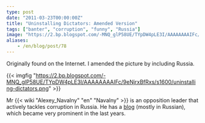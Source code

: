 ```yaml
---
type: post
date: "2011-03-23T00:00:00Z"
title: "Uninstalling Dictators: Amended Version"
tags: ["banter", "corruption", "funny", "Russia"]
image: "https://2.bp.blogspot.com/-MNQ_glP58UE/TYpDW4pLE3I/AAAAAAAAIFc/9eNjrxBfRxs/s1600/uninstalling-dictators.png"
aliases:
    - /en/blog/post/78
---
```


Originally found on the Internet. I amended the picture by including Russia.

{{< imgfig "https://2.bp.blogspot.com/-MNQ_glP58UE/TYpDW4pLE3I/AAAAAAAAIFc/9eNjrxBfRxs/s1600/uninstalling-dictators.png" >}}

Mr {{< wiki "Alexey_Navalny" "en" "Navalny" >}} is an opposition leader that actively tackles corruption in Russia. He has a [blog](http://navalny.com/) (mostly in Russian), which became very prominent in the last years.
